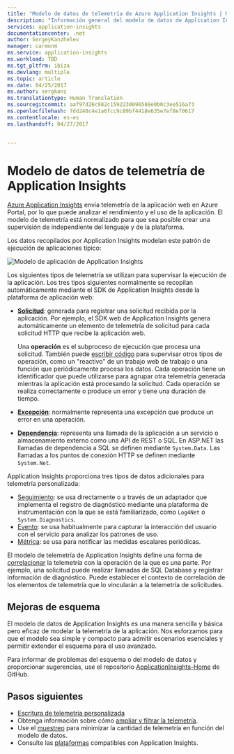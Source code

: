 ```yaml
---
title: "Modelo de datos de telemetría de Azure Application Insights | Microsoft Docs"
description: "Información general del modelo de datos de Application Insights"
services: application-insights
documentationcenter: .net
author: SergeyKanzhelev
manager: carmonm
ms.service: application-insights
ms.workload: TBD
ms.tgt_pltfrm: ibiza
ms.devlang: multiple
ms.topic: article
ms.date: 04/25/2017
ms.author: sergkanz
ms.translationtype: Human Translation
ms.sourcegitcommit: aaf97d26c982c1592230096588e0b0c3ee516a73
ms.openlocfilehash: 7dd240c4e1a6fcc9c89bf4418e635e7ef8ef0617
ms.contentlocale: es-es
ms.lasthandoff: 04/27/2017


---
```

# <a name="application-insights-telemetry-data-model"></a>Modelo de datos de telemetría de Application Insights

[Azure Application Insights](app-insights-overview.md) envía telemetría de la aplicación web en Azure Portal, por lo que puede analizar el rendimiento y el uso de la aplicación. El modelo de telemetría está normalizado para que sea posible crear una supervisión de independiente del lenguaje y de la plataforma. 

Los datos recopilados por Application Insights modelan este patrón de ejecución de aplicaciones típico:

![Modelo de aplicación de Application Insights](./media/application-insights-data-model/application-insights-data-model.png)

Los siguientes tipos de telemetría se utilizan para supervisar la ejecución de la aplicación. Los tres tipos siguientes normalmente se recopilan automáticamente mediante el SDK de Application Insights desde la plataforma de aplicación web:

* [**Solicitud**](application-insights-data-model-request-telemetry.md): generada para registrar una solicitud recibida por la aplicación. Por ejemplo, el SDK web de Application Insights genera automáticamente un elemento de telemetría de solicitud para cada solicitud HTTP que recibe la aplicación web. 

    Una **operación** es el subproceso de ejecución que procesa una solicitud. También puede [escribir código](app-insights-api-custom-events-metrics.md#trackrequest) para supervisar otros tipos de operación, como un "reactivo" de un trabajo web de trabajo o una función que periódicamente procesa los datos.  Cada operación tiene un identificador que puede utilizarse para agrupar otra telemetría generada mientras la aplicación está procesando la solicitud. Cada operación se realiza correctamente o produce un error y tiene una duración de tiempo.
* [**Excepción**](application-insights-data-model-exception-telemetry.md): normalmente representa una excepción que produce un error en una operación.
* [**Dependencia**](application-insights-data-model-dependency-telemetry.md): representa una llamada de la aplicación a un servicio o almacenamiento externo como una API de REST o SQL. En ASP.NET las llamadas de dependencia a SQL se definen mediante `System.Data`. Las llamadas a los puntos de conexión HTTP se definen mediante `System.Net`. 

Application Insights proporciona tres tipos de datos adicionales para telemetría personalizada:

* [Seguimiento](application-insights-data-model-trace-telemetry.md): se usa directamente o a través de un adaptador que implementa el registro de diagnóstico mediante una plataforma de instrumentación con la que se está familiarizado, como `Log4Net` o `System.Diagnostics`.
* [Evento](application-insights-data-model-event-telemetry.md): se usa habitualmente para capturar la interacción del usuario con el servicio para analizar los patrones de uso.
* [Métrica](application-insights-data-model-metric-telemetry.md): se usa para notificar las medidas escalares periódicas.

El modelo de telemetría de Application Insights define una forma de [correlacionar](application-insights-correlation.md) la telemetría con la operación de la que es una parte. Por ejemplo, una solicitud puede realizar llamadas de SQL Database y registrar información de diagnóstico. Puede establecer el contexto de correlación de los elementos de telemetría que lo vincularán a la telemetría de solicitudes.

## <a name="schema-improvements"></a>Mejoras de esquema

El modelo de datos de Application Insights es una manera sencilla y básica pero eficaz de modelar la telemetría de la aplicación. Nos esforzamos para que el modelo sea simple y compacto para admitir escenarios esenciales y permitir extender el esquema para el uso avanzado.

Para informar de problemas del esquema o del modelo de datos y proporcionar sugerencias, use el repositorio [ApplicationInsights-Home](https://github.com/Microsoft/ApplicationInsights-Home/labels/schema) de GitHub.

## <a name="next-steps"></a>Pasos siguientes

- [Escritura de telemetría personalizada](app-insights-api-custom-events-metrics.md)
- Obtenga información sobre cómo [ampliar y filtrar la telemetría](app-insights-api-filtering-sampling.md).
- Use el [muestreo](app-insights-sampling.md) para minimizar la cantidad de telemetría en función del modelo de datos.
- Consulte las [plataformas](app-insights-platforms.md) compatibles con Application Insights.

